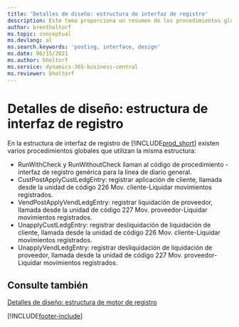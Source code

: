```yaml
---
title: 'Detalles de diseño: estructura de interfaz de registro'
description: Este tema proporciona un resumen de los procedimientos globales y los detalles de diseño en la estructura de la interfaz de registro.
author: brentholtorf
ms.topic: conceptual
ms.devlang: al
ms.search.keywords: 'posting, interface, design'
ms.date: 06/15/2021
ms.author: bholtorf
ms.service: dynamics-365-business-central
ms.reviewer: bholtorf
---
```

# Detalles de diseño: estructura de interfaz de registro
En la estructura de interfaz de registro de [!INCLUDE[prod_short](includes/prod_short.md)] existen varios procedimientos globales que utilizan la misma estructura:  
  
* RunWithCheck y RunWithoutCheck llaman al código de procedimiento - interfaz de registro genérica para la línea de diario general.  
* CustPostApplyCustLedgEntry: registrar aplicación de cliente, llamada desde la unidad de código 226 Mov. cliente-Liquidar movimientos registrados.  
* VendPostApplyVendLedgEntry: registrar liquidación de proveedor, llamada desde la unidad de código 227 Mov. proveedor-Liquidar movimientos registrados.  
* UnapplyCustLedgEntry: registrar desliquidación de liquidación de cliente, llamada desde la unidad de código 226 Mov. cliente-Liquidar movimientos registrados.  
* UnapplyVendLedgEntry: registrar desliquidación de liquidación de proveedor, llamada desde la unidad de código 227 Mov. proveedor-Liquidar movimientos registrados.  
  
## Consulte también  
[Detalles de diseño: estructura de motor de registro](design-details-posting-engine-structure.md)

[!INCLUDE[footer-include](includes/footer-banner.md)]